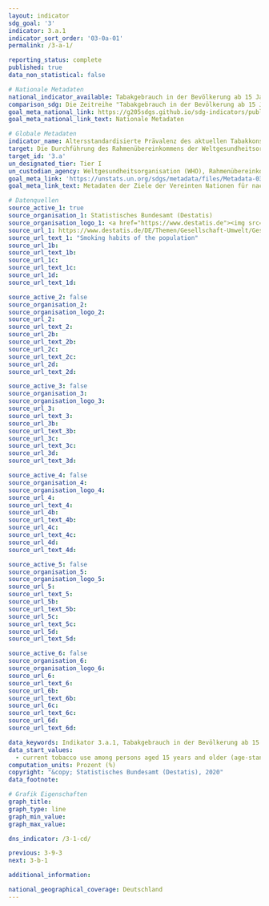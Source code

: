 ```yaml
---
layout: indicator
sdg_goal: '3'
indicator: 3.a.1
indicator_sort_order: '03-0a-01'
permalink: /3-a-1/

reporting_status: complete
published: true
data_non_statistical: false

# Nationale Metadaten
national_indicator_available: Tabakgebrauch in der Bevölkerung ab 15 Jahren <br> Tabakgebrauch in der Bevölkerung ab 15 Jahren (altersstandardisiert nach der WHO Standard Population)
comparison_sdg: Die Zeitreihe "Tabakgebrauch in der Bevölkerung ab 15 Jahren (altersstandardisiert nach der WHO Standard Population)" entspricht der internationalen Metadatenbeschreibung. Die Zeitreihe "Tabakgebrauch in der Bevölkerung ab 15 Jahren" stellt einen zusätzli
goal_meta_national_link: https://g205sdgs.github.io/sdg-indicators/public/MetaDe/3.a.1.pdf
goal_meta_national_link_text: Nationale Metadaten

# Globale Metadaten
indicator_name: Altersstandardisierte Prävalenz des aktuellen Tabakkonsums bei Personen im Alter von 15 Jahren und älter
target: Die Durchführung des Rahmenübereinkommens der Weltgesundheitsorganisation zur Eindämmung des Tabakgebrauchs in allen Ländern nach Bedarf stärken
target_id: '3.a'
un_designated_tier: Tier I
un_custodian_agency: Weltgesundheitsorganisation (WHO), Rahmenübereinkommen der WHO zur Eindämmung des Tabakgebrauchs (WHO FCTC)
goal_meta_link: 'https://unstats.un.org/sdgs/metadata/files/Metadata-03-0a-01.pdf'
goal_meta_link_text: Metadaten der Ziele der Vereinten Nationen für nachhaltige Entwicklung

# Datenquellen
source_active_1: true
source_organisation_1: Statistisches Bundesamt (Destatis)
source_organisation_logo_1: <a href="https://www.destatis.de"><img src="https://g205sdgs.github.io/sdg-indicators/public/logos/destatis.png" alt="Logo destatis" /></a>
source_url_1: https://www.destatis.de/DE/Themen/Gesellschaft-Umwelt/Gesundheit/Gesundheitszustand-Relevantes-Verhalten/Publikationen/Downloads-Gesundheitszustand/rauchgewohnheiten-5239004179004.pdf?__blob=publicationFile&v=4
source_url_text_1: "Smoking habits of the population"
source_url_1b:
source_url_text_1b:
source_url_1c:
source_url_text_1c:
source_url_1d:
source_url_text_1d:

source_active_2: false
source_organisation_2:
source_organisation_logo_2:
source_url_2:
source_url_text_2:
source_url_2b:
source_url_text_2b:
source_url_2c:
source_url_text_2c:
source_url_2d:
source_url_text_2d:

source_active_3: false
source_organisation_3:
source_organisation_logo_3:
source_url_3:
source_url_text_3:
source_url_3b:
source_url_text_3b:
source_url_3c:
source_url_text_3c:
source_url_3d:
source_url_text_3d:

source_active_4: false
source_organisation_4:
source_organisation_logo_4:
source_url_4:
source_url_text_4:
source_url_4b:
source_url_text_4b:
source_url_4c:
source_url_text_4c:
source_url_4d:
source_url_text_4d:

source_active_5: false
source_organisation_5:
source_organisation_logo_5:
source_url_5:
source_url_text_5:
source_url_5b:
source_url_text_5b:
source_url_5c:
source_url_text_5c:
source_url_5d:
source_url_text_5d:

source_active_6: false
source_organisation_6:
source_organisation_logo_6:
source_url_6:
source_url_text_6:
source_url_6b:
source_url_text_6b:
source_url_6c:
source_url_text_6c:
source_url_6d:
source_url_text_6d:

data_keywords: Indikator 3.a.1, Tabakgebrauch in der Bevölkerung ab 15 Jahren, Weltgesundheitsorganisation (WHO), Rahmenübereinkommen der WHO zur Eindämmung des Tabakgebrauchs (WHO FCTC)
data_start_values:
  - current tobacco use among persons aged 15 years and older (age-standardised to who standard population) (%)
computation_units: Prozent (%)
copyright: "&copy; Statistisches Bundesamt (Destatis), 2020"
data_footnote:

# Grafik Eigenschaften
graph_title:
graph_type: line
graph_min_value:
graph_max_value:

dns_indicator: /3-1-cd/

previous: 3-9-3
next: 3-b-1

additional_information:

national_geographical_coverage: Deutschland
---
```

